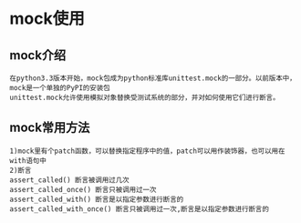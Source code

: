 # mock使用

## mock介绍

    在python3.3版本开始，mock包成为python标准库unittest.mock的一部分。以前版本中，mock是一个单独的PyPI的安装包
    unittest.mock允许使用模拟对象替换受测试系统的部分，并对如何使用它们进行断言。

## mock常用方法
    
    1)mock里有个patch函数，可以替换指定程序中的值，patch可以用作装饰器，也可以用在with语句中
    2)断言
    assert_called() 断言被调用过几次
    assert_called_once() 断言只被调用过一次
    assert_called_with() 断言是以指定参数进行断言的
    assert_called_with_once() 断言只被调用过一次,断言是以指定参数进行断言的
